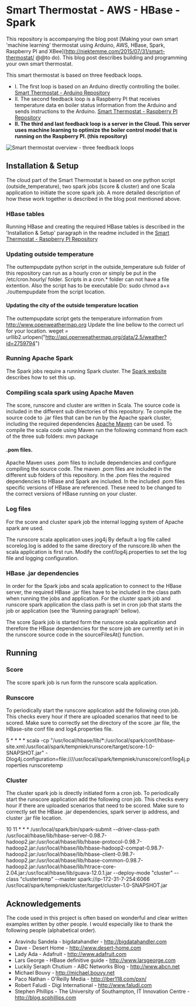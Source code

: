 # Smart Thermostat - AWS - HBase - Spark

This repository is accompanying the blog post [Making your own smart 'machine learning' thermostat using Arduino, AWS, HBase, Spark, Raspberry PI and XBee](http://niektemme.com/2015/07/31/smart-thermostat/ @@to do). This blog post describes building and programming your own smart thermostat. 

This smart thermostat is based on three feedback loops. 
- I. The first loop is based on an Arduino directly controlling the boiler. [Smart Thermostat - Arduino Repository](https://github.com/niektemme/smarttherm-arduino)
- II. The second feedback loop is a Raspberry PI that receives temperature data en boiler status information from the Arduino and sends instructions to the Arduino. [Smart Thermostat - Raspberry PI Repository](https://github.com/niektemme/smarttherm-rpi)
- **II. The third and last feedback loop is a server in the Cloud. This server uses machine learning to optimize the boiler control model that is running on the Raspberry PI. (this repository)**

![Smart thermostat overview - three feedback loops](https://niektemme.files.wordpress.com/2015/07/schema_loop3.png)

## Installation & Setup
The cloud part of the Smart Thermostat is based on one python script (outside_temperature), two spark jobs (score & cluster) and one Scala application to initiate the score spark job. A more detailed description of how these work together is described in the blog post mentioned above. 

### HBase tables
Running HBase and creating the required HBase tables is described in the 'Installation & Setup' paragraph in the readme included in the [Smart Thermostat - Raspberry PI Repository](https://github.com/niektemme/smarttherm-rpi)

### Updating outside temperature
The outtempupdate python script in the outside_temperature sub folder of this repository can run as a hourly cron or simply be put in the /etc/cron.hourly/ folder. Scripts in a cron.* folder can not have a file extention. Also the script has to be executable Do: sudo chmod a+x ./outtempupdate from the script location.

#### Updating the city of the outside temperature location
The outtempupdate script gets the temperature information from http://www.openweathermap.org Update the line bellow to the correct url for your location.
weget = urllib2.urlopen("http://api.openweathermap.org/data/2.5/weather?id=2759794")

### Running Apache Spark
The Spark jobs require a running Spark cluster. The [Spark website](https://spark.apache.org/docs/latest/cluster-overview.html) describes how to set this up.

### Compiling scala spark using Apache Maven
The score, runscore and cluster are written in Scala. The source code is included in the different sub directories of this repository. Te compile the source code to .jar files that can be run by the Apache spark cluster, including the required dependencies [Apache Maven](http://maven.apache.org) can be used. To compile the scala code using Maven run the following command from each of the three sub folders: mvn package

#### .pom files.
Apache Maven uses .pom files to include dependencies and configure compiling the source code.
The maven .pom files are included in the different sub folders of this repository. In the .pom files the required dependencies to HBase and Spark are included. In the included .pom files specific versions of HBase are referenced. These need to be changed to the correct versions of HBase running on your cluster.

### Log files
For the score and cluster spark job the internal logging system of Apache spark are used.

The runscore scala application uses jog4j By default a log file called scorelog.log is added to the same directory of the runscore.lib when the scala application is first run. Modify the conf/log4j.properties to set the log file and logging configuration.

### HBase .jar dependencies
In order for the Spark jobs and scala application to connect to the HBase server, the required HBase .jar files have to be included in the class path when running the jobs and application. For the cluster spark job and runscore spark application the class path is set in cron job that starts the job or application (see the 'Running paragraph' bellow).

The score Spark job is started form the runscore scala application and therefore the HBase dependencies for the score job are currently set in in the runscore source code in the sourceFilesAt() function. 

## Running

### Score
The score spark job is run form the runscore scala application.

### Runscore
To periodically start the runscore application add the following cron job. This checks every hour if there are uploaded scenarios that need to be scored. Make sure to correctly set the directory of the score .jar file, the HBase-site conf file and log4.properties file.

5 * * * * scala -cp "/usr/local/hbase/lib/*:/usr/local/spark/conf/hbase-site.xml:/usr/local/spark/tempniek/runscore/target/score-1.0-SNAPSHOT.jar" -Dlog4j.configuration=file:////usr/local/spark/tempniek/runscore/conf/log4j.properties runscoretemp

### Cluster
The cluster spark job is directly initiated form a cron job. To periodically start the runscore application add the following cron job. This checks every hour if there are uploaded scenarios that need to be scored. Make sure to correctly set the HBase .jar dependencies, spark server ip address, and cluster .jar file location.

10 11 * * * /usr/local/spark/bin/spark-submit --driver-class-path /usr/local/hbase/lib/hbase-server-0.98.7-hadoop2.jar:/usr/local/hbase/lib/hbase-protocol-0.98.7-hadoop2.jar:/usr/local/hbase/lib/hbase-hadoop2-compat-0.98.7-hadoop2.jar:/usr/local/hbase/lib/hbase-client-0.98.7-hadoop2.jar:/usr/local/hbase/lib/hbase-common-0.98.7-hadoop2.jar:/usr/local/hbase/lib/htrace-core-2.04.jar:/usr/local/hbase/lib/guava-12.0.1.jar --deploy-mode "cluster" --class "clustertemp" --master spark://ip-172-31-7-254:6066 /usr/local/spark/tempniek/cluster/target/cluster-1.0-SNAPSHOT.jar


## Acknowledgements
The code used in this project is often based on wonderful and clear written examples written by other people. I would especially like to thank the following people (alphabetical order).

- Aravindu Sandela - bigdatahandler - http://bigdatahandler.com
- Dave - Desert Home - http://www.desert-home.com
- Lady Ada - Adafruit - http://www.adafruit.com
- Lars George - HBase definitive guide - http://www.larsgeorge.com
- Luckily Seraph Chutium - ABC Networks Blog - http://www.abcn.net
- Michael Bouvy - http://michael.bouvy.net
- Paco Nathan - O'Reilly Media - http://iber118.com/pxn/
- Robert Faludi - Digi International - http://www.faludi.com
- Stephen Phillips - The University of Southampton, IT Innovation Centre  - http://blog.scphillips.com
